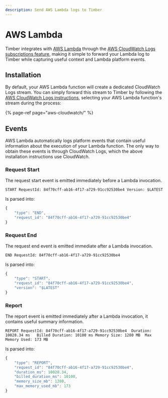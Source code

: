 ```yaml
---
description: Send AWS Lambda logs to Timber
---
```


# AWS Lambda

Timber integrates with [AWS Lambda](https://aws.amazon.com/lambda/) through the [AWS CloudWatch Logs subscriptions feature](https://docs.aws.amazon.com/AmazonCloudWatch/latest/logs/Subscriptions.html), making it simple to forward your Lambda log to Timber while capturing useful context and Lambda platform events.

## Installation

By default, your AWS Lambda function will create a dedicated CloudWatch Logs stream. You can simply forward this stream to Timber by following the [AWS CloudWatch Logs instructions](aws-cloudwatch/#installation), selecting your AWS Lambda function's stream during the process:

{% page-ref page="aws-cloudwatch/" %}

## Events

AWS Lambda automatically logs platform events that contain useful information about the execution of your Lambda function. The only way to obtain these events is through CloudWatch Logs, which the above installation instructions use CloudWatch.

### Request Start

The request start event is emitted immediately before a Lambda invocation.

```text
START RequestId: 84f70cff-ab16-4f17-a729-91cc92530be4 Version: $LATEST
```

Is parsed into:

```javascript
{
    "type": "END",
    "request_id": "84f70cff-ab16-4f17-a729-91cc92530be4"
}
```

### Request End

The request end event is emitted immediate after a Lambda invocation.

```
END RequestId: 84f70cff-ab16-4f17-a729-91cc92530be4
```

Is parsed into:

```javascript
{
    "type": "START",
    "request_id": "84f70cff-ab16-4f17-a729-91cc92530be4",
    "version": "$LATEST"
}
```

### Report

The report event is emitted immediately after a Lambda invocation, it contains useful summary information.

```text
REPORT RequestId: 84f70cff-ab16-4f17-a729-91cc92530be4	Duration: 10028.34 ms	Billed Duration: 10100 ms Memory Size: 1280 MB	Max Memory Used: 173 MB
```

Is parsed into:

```javascript
{
    "type": "REPORT",
    "request_id": "84f70cff-ab16-4f17-a729-91cc92530be4",
    "duration_ms": 10028.34,
    "billed_duration_ms": 10100,
    "memory_size_mb": 1280,
    "max_memory_used_mb": 173
}
```

